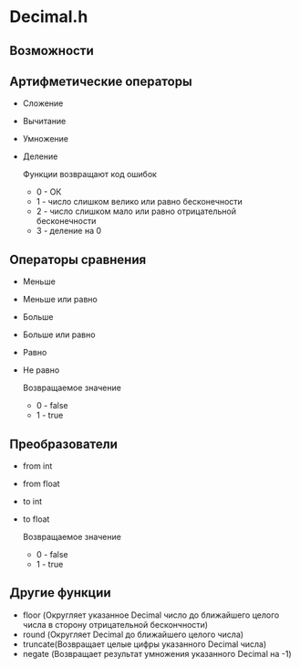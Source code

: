 # Decimal.h

## Возможности

## Артифметические операторы 

- Сложение
- Вычитание
- Умножение
- Деление

  Функции возвращают код ошибок
  - 0 - ОК
  - 1 - число слишком велико или равно бесконечности
  - 2 - число слишком мало или равно отрицательной бесконечности
  - 3 - деление на 0

## Операторы сравнения 
- Меньше
- Меньше или равно
- Больше
- Больше или равно
- Равно
- Не равно

  Возвращаемое значение
  - 0 - false
  - 1 - true
 
## Преобразователи

- from int
- from float
- to int
- to float

  Возвращаемое значение
  - 0 - false
  - 1 - true

 ## Другие функции

- floor (Округляет указанное Decimal число до ближайшего целого числа в сторону отрицательной бескончности)
- round (Округляет Decimal до ближайшего целого числа)
- truncate(Возвращает целые цифры указанного Decimal числа)
- negate (Возвращает результат умножения указанного Decimal на -1)
